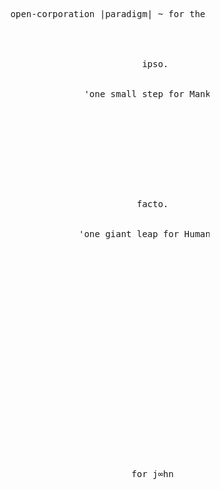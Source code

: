 <pre>










                      open-corporation |paradigm| ~ for the Love Of Posibility




                                               ipso.


                                    'one small step for Mankind'






 



                                              facto.


                                   'one giant leap for Humanity'























                                             for j∞hn

                                                                                                             .
</pre>